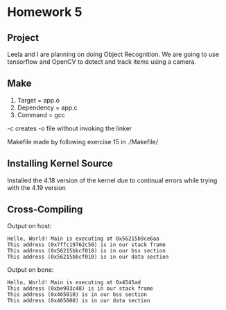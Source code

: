 # Homework 5

## Project

Leela and I are planning on doing Object Recognition.  We are going to use tensorflow and OpenCV to detect and track items using a camera.


## Make
1. Target = app.o
2. Dependency = app.c 
3. Command =  gcc

-c creates -o file without invoking the linker

Makefile made by following exercise 15 in ./Makefile/

## Installing Kernel Source
Installed the 4.18 version of the kernel due to continual errors while trying with the 4.19 version

## Cross-Compiling
Output on host: 

    Hello, World! Main is executing at 0x56215b9ce6aa 
    This address (0x7ffc19762c50) is in our stack frame 
    This address (0x56215bbcf018) is in our bss section 
    This address (0x56215bbcf010) is in our data section 

Output on bone: 

    Hello, World! Main is executing at 0x4545ad 
    This address (0xbe903c48) is in our stack frame 
    This address (0x465010) is in our bss section 
    This address (0x465008) is in our data section

